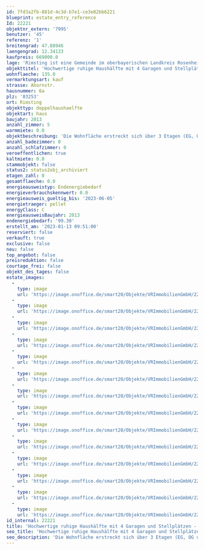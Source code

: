 ```yaml
---
id: 7fd3a2fb-881d-4c3d-b7e1-ce3e82bb6221
blueprint: estate_entry_reference
Id: 22221
objektnr_extern: '7995'
benutzer: '45'
referenz: '1'
breitengrad: 47.88946
laengengrad: 12.34133
kaufpreis: 669000.0
lage: 'Rimsting ist eine Gemeinde im oberbayerischen Landkreis Rosenheim. Der Luftkurort liegt am Chiemsee zwischen den Kurorten Prien am Chiemsee (3 km) und Bad Endorf (5 km) - je mit Bahnhof. Rimsting hat knapp 4000 Einwohner und verfügt über Schulen, Kindergarten, Sportstätten, Ärzte, Supermarkt, Tankstelle etc. *** In der Umgebung gibt es attraktive Bade- und Golfplätze, Rad- und Wanderwege, Segelvereine und an den Bergen ist man auch in 30 Min. *** Die Städte Rosenheim und Traunstein sind in ca. 20 Minuten erreichbar *** Das Haus liegt in einer ruhigen Wohnsiedlung und bietet von den Balkonen auch Bergblick. Es ist ostseitig an ein 3-Familienhaus angebaut und ist real mit eigenem Grundstück abgeteilt. Der Garten befindet sich süd- und westseitig; zu dieser Seite ist es auch schön frei, weil kein naher Nachbar'
objekttitel: 'Hochwertige ruhige Haushälfte mit 4 Garagen und Stellplätzen - vermietet'
wohnflaeche: 135.0
vermarktungsart: kauf
strasse: Ahornstr.
hausnummer: 6a
plz: '83253'
ort: Rimsting
objekttyp: doppelhaushaelfte
objektart: haus
baujahr: 2013
anzahl_zimmer: 5
warmmiete: 0.0
objektbeschreibung: 'Die Wohnfläche erstreckt sich über 3 Etagen (EG, OG und DG). Keller: Haus ca. 47 m² + Doppelgarage ca. 37 m² *** Garage mit elektr. Sektionaltor, Fenstern sowie Hof- und Gartentür *** 2 zugehörige Tiefgaragenplätze können auch durch den Keller erreicht werden *** Wohn- und Schlafräume mit Eichenparkett; Weißlack-Zimmertüren; zeitlose Bäder; offene Buchenholztreppe *** Wohn-Etagen mit Fußbodenheizung *** Die Wärmeversorgung ist durch eine solarunterstützte Pelletheizung im westlichen 3-Familienhaus gesichert *** Kamin für eine Holzheizung im Wohn-Essbereich *** Dach: Gemütlicher Sicht-Naturholzdachstuhl; außen Tonziegel *** Kunststofffenster 3-fachverglast mit Außenrollläden *** Wasserleitungen in Edelstahl *** Südterrasse aus Steinzeug; Süd- und Ostbalkon gefliest *** Stellplätze, Garagenvorplatz, Hauszugang gepflastert *** KfW 70-Standard nach EnEV 2009 (z.B. gedämmter Keller und massive 36,5er Ziegelaußenwände. Blower-Door-Test wurde gemacht) *** Seit 15.05.2014 nach Verbraucherpreisindex vermietet, außer die unterkellerte Doppelgarage *** Hausgeld für die 2 TG-Plätze und die Heizung 206,- € monatlich (Großteils auf die Mieter umgelegt) *** Seit Erbauung im Familienbesitz *** Größenangaben in den Grundrissen hier nur circa.'
anzahl_badezimmer: 0
anzahl_schlafzimmer: 0
veroeffentlichen: true
kaltmiete: 0.0
stammobjekt: false
status2: status2obj_archiviert
etagen_zahl: 0
gesamtflaeche: 0.0
energieausweistyp: Endenergiebedarf
energieverbrauchskennwert: 0.0
energieausweis_gueltig_bis: '2023-06-05'
energietraeger: pellet
energyClass: C
energieausweisBaujahr: 2013
endenergiebedarf: '99.30'
erstellt_am: '2023-01-13 09:51:00'
reserviert: false
verkauft: true
exclusive: false
neu: false
top_angebot: false
preisreduktion: false
courtage_frei: false
objekt_des_tages: false
estate_images:
  -
    type: image
    url: 'https://image.onoffice.de/smart20/Objekte/VRImmobilienGmbH/22221/e8ea5cbe-43c0-4b5a-beae-c9265e6fc028.jpg'
  -
    type: image
    url: 'https://image.onoffice.de/smart20/Objekte/VRImmobilienGmbH/22221/1b190369-0646-4ad5-a6c0-f1d4aa07ff2e.jpg'
  -
    type: image
    url: 'https://image.onoffice.de/smart20/Objekte/VRImmobilienGmbH/22221/bc7795ac-262f-4c6b-840d-72639d40994a.jpg'
  -
    type: image
    url: 'https://image.onoffice.de/smart20/Objekte/VRImmobilienGmbH/22221/3e524a70-8f68-42b4-91da-4d509022a634.jpg'
  -
    type: image
    url: 'https://image.onoffice.de/smart20/Objekte/VRImmobilienGmbH/22221/fb2f5253-b6f2-4890-b047-def7821053b0.jpg'
  -
    type: image
    url: 'https://image.onoffice.de/smart20/Objekte/VRImmobilienGmbH/22221/77344411-c6ad-4bbe-8196-ef429258220a.jpg'
  -
    type: image
    url: 'https://image.onoffice.de/smart20/Objekte/VRImmobilienGmbH/22221/d885ee68-cc7c-424d-a52f-3bebdffdaac8.jpg'
  -
    type: image
    url: 'https://image.onoffice.de/smart20/Objekte/VRImmobilienGmbH/22221/d8a1c59f-9aef-495f-9145-b5e256655949.jpg'
  -
    type: image
    url: 'https://image.onoffice.de/smart20/Objekte/VRImmobilienGmbH/22221/9af1dae1-4b10-42b0-bce2-5c9549664bc2.jpg'
  -
    type: image
    url: 'https://image.onoffice.de/smart20/Objekte/VRImmobilienGmbH/22221/4d34b3dd-52b5-408b-aee5-c4a8a1041fa8.jpg'
  -
    type: image
    url: 'https://image.onoffice.de/smart20/Objekte/VRImmobilienGmbH/22221/5e84797a-95d4-44ca-9705-69d2b07553c7.jpg'
  -
    type: image
    url: 'https://image.onoffice.de/smart20/Objekte/VRImmobilienGmbH/22221/c48a12ad-287f-4226-90fa-8a18d01347d5.jpg'
  -
    type: image
    url: 'https://image.onoffice.de/smart20/Objekte/VRImmobilienGmbH/22221/eb33700d-eb99-4b80-a195-af3f99243723.jpg'
  -
    type: image
    url: 'https://image.onoffice.de/smart20/Objekte/VRImmobilienGmbH/22221/325ff2bf-ecc5-46e6-bf08-8447553274c1.jpg'
id_internal: 22221
title: 'Hochwertige ruhige Haushälfte mit 4 Garagen und Stellplätzen - vermietet'
seo_title: 'Hochwertige ruhige Haushälfte mit 4 Garagen und Stellplätzen - vermietet'
seo_description: 'Die Wohnfläche erstreckt sich über 3 Etagen (EG, OG und DG). Keller: Haus ca. 47 m² + Doppelgarage ca. 37 m² *** Garage mit elektr. Sektionaltor, Fenstern s'
---
```

